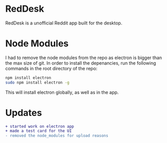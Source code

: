 # RedDesk
RedDesk is a unofficial Reddit app built for the desktop.

# Node Modules
I had to remove the node modules from the repo as electron is bigger than the max size of git. In order to install the depenancies, run the following commands in the root directory of the repo:

```bash
npm install electron
sudo npm install electron -g
```

This will install electron globally, as well as in the app.

# Updates
```diff
+ started work on electron app
+ made a test card for the UI
- removed the node_modules for upload reasons
```
